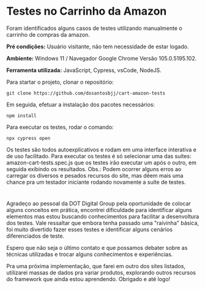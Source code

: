 # Testes no Carrinho da Amazon

Foram identificados alguns casos de testes utilizando manualmente o carrinho de compras da amazon. 

**Pré condições:** Usuário visitante, não tem necessidade de estar logado. 

**Ambiente:** Windows 11 / Navegador Google Chrome Versão 105.0.5195.102.

**Ferramenta utilizada:** JavaScript, Cypress, vsCode, NodeJS. 

Para startar o projeto, clonar o repositório:

    git clone https://github.com/dosantosbjj/cart-amazon-tests

Em seguida, efetuar a instalação dos pacotes necessários:

    npm install
   
Para executar os testes, rodar o comando:

    npx cypress open

Os testes são todos autoexplicativos e rodam em uma interface interativa e de uso facilitado. 
Para executar os testes é só selecionar uma das suítes: amazon-cart-tests.spec.js que os testes irão executar um após o outro, em seguida exibindo os resultados.
Obs.: Podem ocorrer alguns erros ao carregar os diversos e pesados recursos do site, mas dêem mais uma chance pra um testador iniciante rodando novamente a suíte de testes. 

# 
Agradeço ao pessoal da DOT Digital Group pela oportunidade de colocar alguns conceitos em prática, encontrei dificuldade para identificar alguns elementos mas estou buscando conhecimentos para facilitar a desenvoltura dos testes. Vale ressaltar que embora tenha passado uma "raivinha" básica, foi muito divertido fazer esses testes e identificar alguns cenários diferenciados de teste. 

Espero que não seja o último contato e que possamos debater sobre as técnicas utilizadas e trocar alguns conhecimentos e experiências. 

Pra uma próxima implementação, que farei em outro dos sites listados, utilizarei massas de dados pra variar produtos, explorando outros recursos do framework que ainda estou aprendendo.
Obrigado e até logo! 

 


